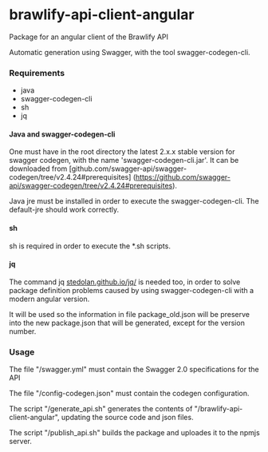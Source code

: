 # brawlify-api-client-angular
Package for an angular client of the Brawlify API

Automatic generation using Swagger, with the tool swagger-codegen-cli.

### Requirements

- java
- swagger-codegen-cli
- sh
- jq

#### Java and swagger-codegen-cli

One must have in the root directory the latest 2.x.x stable version for swagger codegen,
with the name 'swagger-codegen-cli.jar'. It can be downloaded from
[github.com/swagger-api/swagger-codegen/tree/v2.4.24#prerequisites]
(https://github.com/swagger-api/swagger-codegen/tree/v2.4.24#prerequisites).

Java jre must be installed in order to execute the swagger-codegen-cli. The default-jre
should work correctly.

#### sh

sh is required in order to execute the *.sh scripts.

#### jq

The command jq [stedolan.github.io/jq/](https://stedolan.github.io/jq/) is needed too, in order
to solve package definition problems caused by using swagger-codegen-cli with a modern angular version.

It will be used so the information in file package_old.json will be preserve into the new package.json
that will be generated, except for the version number.

### Usage

The file "/swagger.yml" must contain the Swagger 2.0 specifications for the API

The file "/config-codegen.json" must contain the codegen configuration.

The script "/generate_api.sh" generates the contents of "/brawlify-api-client-angular",
updating the source code and json files.

The script "/publish_api.sh" builds the package and uploades it to the npmjs server.
